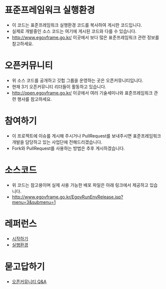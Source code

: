 표준프레임워크 실행환경
=======================

* 이 코드는 표준프레임워크 실행환경 코드를 복사하여 게시한 코드입니다.
* 실제로 개발중인 소스 코드는 여기에 게시된 코드와 다를 수 있습니다.
* http://www.egovframe.go.kr/ 이곳에서 보다 많은 표준프레임워크 관련 정보를 참고하세요.

오픈커뮤니티
=============

* 위 소스 코드를 공개하고 깃헙 그룹을 운영하는 곳은 오픈커뮤니티입니다.
* 현재 3기 오픈커뮤니티 리더들이 활동하고 있습니다.
* http://open.egovframe.go.kr/ 이곳에서 여러 기술세미나와 표준프레임워크 관련 행사를 참고하세요.

참여하기
========

* 이 프로젝트에 이슈를 게시해 주시거나 PullRequest를 보내주시면 표준프레임워크 개발을 담당하고 있는 사업단에 전해드리겠습니다.
* Fork와 PullRequest를 사용하는 방법은 추후 게시하겠습니다.

소스코드
========

* 위 코드는 참고용이며 실제 사용 가능한 배포 파일은 아래 링크에서 제공하고 있습니다.
* http://www.egovframe.go.kr/EgovRunEnvRelease.jsp?menu=3&submenu=1

레퍼런스
========

* [시작하기](http://www.egovframe.go.kr/wiki/doku.php?id=egovframework:dev:gettingstarted)
* [실행환경](http://www.egovframe.go.kr/wiki/doku.php?id=egovframework:%EC%8B%A4%ED%96%89%ED%99%98%EA%B2%BD%EA%B0%80%EC%9D%B4%EB%93%9C)

묻고답하기
==========

* [오픈커뮤니티 Q&A](http://open.egovframe.go.kr/projects/qna/qna)
